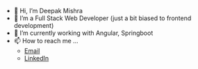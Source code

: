 - 👋 Hi, I’m Deepak Mishra
- 👀 I’m a Full Stack Web Developer (just a bit biased to frontend development)
- 🌱 I’m currently working with Angular, Springboot
- 📫 How to reach me ...
  - [Email](mailto:dbm3323@gmail.com)
  - [LinkedIn](https://www.linkedin.com/in/deepak-mishra32/)

<!---
deepak-mishra32/deepak-mishra32 is a ✨ special ✨ repository because its `README.md` (this file) appears on your GitHub profile.
You can click the Preview link to take a look at your changes.
--->

